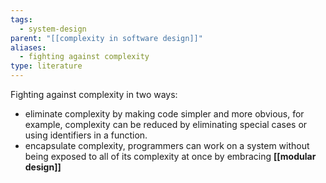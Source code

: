 ```yaml
---
tags:
  - system-design
parent: "[[complexity in software design]]"
aliases:
  - fighting against complexity
type: literature
---
```



Fighting against complexity in two ways:
- eliminate complexity by making code simpler and more obvious, for example, complexity can be reduced by eliminating special cases or using identifiers in a function. 
- encapsulate complexity, programmers can work on a system without being exposed to all of its complexity at once by embracing  **[[modular design]]**
